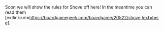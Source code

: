Soon we will show the rules for Shove off here! In the meantime you can read them [extlink:url=https://boardgamegeek.com/boardgame/20522/shove,text=here].